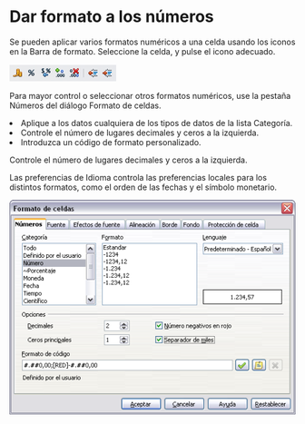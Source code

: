 
# Dar formato a los números

Se pueden aplicar varios formatos numéricos a una celda usando los iconos en la Barra de formato. Seleccione la celda, y pulse el icono adecuado.

![](https://raw.githubusercontent.com/catedu/libreOffice-la-suite-ofimatica-libre/master/img/FormatoNumeros.png)

Para mayor control o seleccionar otros formatos numéricos, use la pestaña Números del diálogo Formato de celdas.

<li>
Aplique a los datos cualquiera de los tipos de datos de la lista Categoría.
</li>
<li>
Controle el número de lugares decimales y ceros a la izquierda.
</li>
<li>
Introduzca un código de formato personalizado.
</li>

Controle el número de lugares decimales y ceros a la izquierda.

Las preferencias de Idioma controla las preferencias locales para los distintos formatos, como el orden de las fechas y el símbolo monetario.

![](https://raw.githubusercontent.com/catedu/libreOffice-la-suite-ofimatica-libre/master/img/FormatoNumeros1.png)
